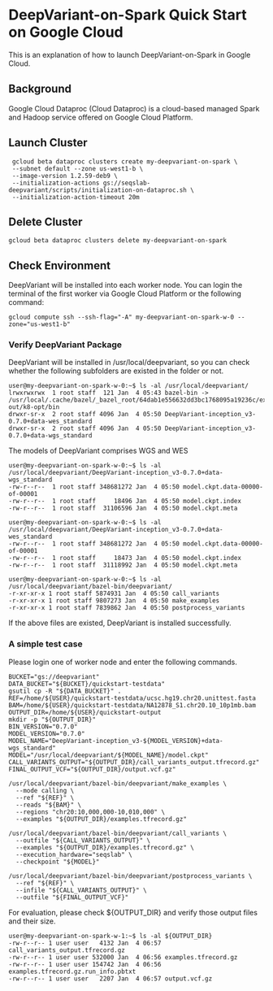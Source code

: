 # DeepVariant-on-Spark Quick Start on Google Cloud

This is an explanation of how to launch DeepVariant-on-Spark in Google
Cloud.

## Background

Google Cloud Dataproc (Cloud Dataproc) is a cloud-based managed Spark
and Hadoop service offered on Google Cloud Platform.

## Launch Cluster

```
 gcloud beta dataproc clusters create my-deepvariant-on-spark \
 --subnet default --zone us-west1-b \
 --image-version 1.2.59-deb9 \
 --initialization-actions gs://seqslab-deepvariant/scripts/initialization-on-dataproc.sh \
 --initialization-action-timeout 20m
```

## Delete Cluster

```
gcloud beta dataproc clusters delete my-deepvariant-on-spark
```

## Check Environment

DeepVariant will be installed into each worker node. You can login the
terminal of the first worker via Google Cloud Platform or the following
command:

```
gcloud compute ssh --ssh-flag="-A" my-deepvariant-on-spark-w-0 --zone="us-west1-b"
```

### Verify DeepVariant Package

DeepVariant will be installed in /usr/local/deepvariant, so you can check
whether the following subfolders are existed in the folder or not.
```
user@my-deepvariant-on-spark-w-0:~$ ls -al /usr/local/deepvariant/
lrwxrwxrwx  1 root staff  121 Jan  4 05:43 bazel-bin -> /usr/local/.cache/bazel/_bazel_root/64dab1e556632dd3bc1768095a19236c/execroot/com_google_deepvariant/bazel-out/k8-opt/bin
drwxr-sr-x  2 root staff 4096 Jan  4 05:50 DeepVariant-inception_v3-0.7.0+data-wes_standard
drwxr-sr-x  2 root staff 4096 Jan  4 05:50 DeepVariant-inception_v3-0.7.0+data-wgs_standard
```

The models of DeepVariant comprises WGS and WES

```
user@my-deepvariant-on-spark-w-0:~$ ls -al /usr/local/deepvariant/DeepVariant-inception_v3-0.7.0+data-wgs_standard
-rw-r--r--  1 root staff 348681272 Jan  4 05:50 model.ckpt.data-00000-of-00001
-rw-r--r--  1 root staff     18496 Jan  4 05:50 model.ckpt.index
-rw-r--r--  1 root staff  31106596 Jan  4 05:50 model.ckpt.meta
```

```
user@my-deepvariant-on-spark-w-0:~$ ls -al /usr/local/deepvariant/DeepVariant-inception_v3-0.7.0+data-wes_standard
-rw-r--r--  1 root staff 348681272 Jan  4 05:50 model.ckpt.data-00000-of-00001
-rw-r--r--  1 root staff     18473 Jan  4 05:50 model.ckpt.index
-rw-r--r--  1 root staff  31118992 Jan  4 05:50 model.ckpt.meta
```

```
user@my-deepvariant-on-spark-w-0:~$ ls -al /usr/local/deepvariant/bazel-bin/deepvariant/
-r-xr-xr-x 1 root staff 5874931 Jan  4 05:50 call_variants
-r-xr-xr-x 1 root staff 9807273 Jan  4 05:50 make_examples
-r-xr-xr-x 1 root staff 7839862 Jan  4 05:50 postprocess_variants
```

If the above files are existed, DeepVariant is installed successfully.

### A simple test case

Please login one of worker node and enter the following commands.

```
BUCKET="gs://deepvariant"
DATA_BUCKET="${BUCKET}/quickstart-testdata"
gsutil cp -R "${DATA_BUCKET}" .
REF=/home/${USER}/quickstart-testdata/ucsc.hg19.chr20.unittest.fasta
BAM=/home/${USER}/quickstart-testdata/NA12878_S1.chr20.10_10p1mb.bam
OUTPUT_DIR=/home/${USER}/quickstart-output
mkdir -p "${OUTPUT_DIR}"
BIN_VERSION="0.7.0"
MODEL_VERSION="0.7.0"
MODEL_NAME="DeepVariant-inception_v3-${MODEL_VERSION}+data-wgs_standard"
MODEL="/usr/local/deepvariant/${MODEL_NAME}/model.ckpt"
CALL_VARIANTS_OUTPUT="${OUTPUT_DIR}/call_variants_output.tfrecord.gz"
FINAL_OUTPUT_VCF="${OUTPUT_DIR}/output.vcf.gz"

/usr/local/deepvariant/bazel-bin/deepvariant/make_examples \
  --mode calling \
  --ref "${REF}" \
  --reads "${BAM}" \
  --regions "chr20:10,000,000-10,010,000" \
  --examples "${OUTPUT_DIR}/examples.tfrecord.gz"

/usr/local/deepvariant/bazel-bin/deepvariant/call_variants \
  --outfile "${CALL_VARIANTS_OUTPUT}" \
  --examples "${OUTPUT_DIR}/examples.tfrecord.gz" \
  --execution_hardware="seqslab" \
  --checkpoint "${MODEL}"

/usr/local/deepvariant/bazel-bin/deepvariant/postprocess_variants \
  --ref "${REF}" \
  --infile "${CALL_VARIANTS_OUTPUT}" \
  --outfile "${FINAL_OUTPUT_VCF}"

```

For evaluation, please check ${OUTPUT_DIR} and verify those output files
and their size.

```
user@my-deepvariant-on-spark-w-1:~$ ls -al ${OUTPUT_DIR}
-rw-r--r-- 1 user user   4132 Jan  4 06:57 call_variants_output.tfrecord.gz
-rw-r--r-- 1 user user 532000 Jan  4 06:56 examples.tfrecord.gz
-rw-r--r-- 1 user user 154742 Jan  4 06:56 examples.tfrecord.gz.run_info.pbtxt
-rw-r--r-- 1 user user   2207 Jan  4 06:57 output.vcf.gz
```

